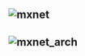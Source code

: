 
![mxnet](https://github.com/gopala-kr/a-week-in-wild-ai/blob/master/14-demystifying-dl-frameworks-and-libraries/dl/mxnet.PNG)
------------
![mxnet_arch](https://github.com/gopala-kr/a-week-in-wild-ai/blob/master/14-demystifying-dl-frameworks-and-libraries/dl/mxnet_arch.PNG)
------------
